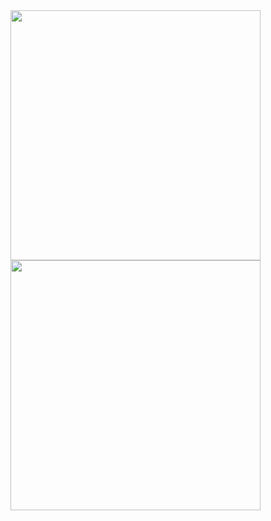 <img src="https://github.com/OlliJ5/otm-harjoitustyo/blob/master/dokumentointi/kuvat/luokkakaavio1.png" width="400">

<img src="https://github.com/OlliJ5/otm-harjoitustyo/blob/master/dokumentointi/kuvat/pakettikaavioOTM.png" width="400">
